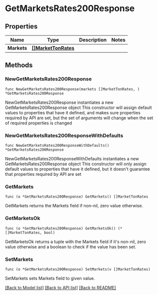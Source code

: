# GetMarketsRates200Response

## Properties

Name | Type | Description | Notes
------------ | ------------- | ------------- | -------------
**Markets** | [**[]MarketTonRates**](MarketTonRates.md) |  | 

## Methods

### NewGetMarketsRates200Response

`func NewGetMarketsRates200Response(markets []MarketTonRates, ) *GetMarketsRates200Response`

NewGetMarketsRates200Response instantiates a new GetMarketsRates200Response object
This constructor will assign default values to properties that have it defined,
and makes sure properties required by API are set, but the set of arguments
will change when the set of required properties is changed

### NewGetMarketsRates200ResponseWithDefaults

`func NewGetMarketsRates200ResponseWithDefaults() *GetMarketsRates200Response`

NewGetMarketsRates200ResponseWithDefaults instantiates a new GetMarketsRates200Response object
This constructor will only assign default values to properties that have it defined,
but it doesn't guarantee that properties required by API are set

### GetMarkets

`func (o *GetMarketsRates200Response) GetMarkets() []MarketTonRates`

GetMarkets returns the Markets field if non-nil, zero value otherwise.

### GetMarketsOk

`func (o *GetMarketsRates200Response) GetMarketsOk() (*[]MarketTonRates, bool)`

GetMarketsOk returns a tuple with the Markets field if it's non-nil, zero value otherwise
and a boolean to check if the value has been set.

### SetMarkets

`func (o *GetMarketsRates200Response) SetMarkets(v []MarketTonRates)`

SetMarkets sets Markets field to given value.



[[Back to Model list]](../README.md#documentation-for-models) [[Back to API list]](../README.md#documentation-for-api-endpoints) [[Back to README]](../README.md)


